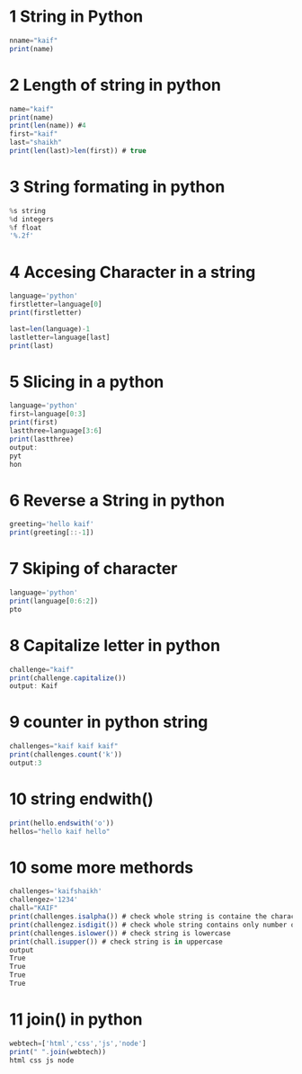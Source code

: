 # 1 String in Python 
```jsx
nname="kaif"
print(name)
```
# 2 Length of string in python 
```jsx
name="kaif"
print(name)
print(len(name)) #4
first="kaif"
last="shaikh"
print(len(last)>len(first)) # true
```
# 3 String formating in python
```jsx
%s string
%d integers
%f float
'%.2f'

```
# 4 Accesing Character in a string
```jsx
language='python'
firstletter=language[0]
print(firstletter)

last=len(language)-1
lastletter=language[last]
print(last)
```
# 5 Slicing in a python
```jsx
language='python'
first=language[0:3]
print(first)
lastthree=language[3:6]
print(lastthree)
output:
pyt
hon
```
# 6 Reverse a String in python
```jsx
greeting='hello kaif'
print(greeting[::-1])
```
# 7 Skiping of character
```jsx
language='python'
print(language[0:6:2])
pto
```
# 8 Capitalize letter in python
```jsx
challenge="kaif"
print(challenge.capitalize())
output: Kaif
```
# 9 counter in python string
```jsx
challenges="kaif kaif kaif"
print(challenges.count('k'))
output:3
```
# 10 string endwith()
```jsx
print(hello.endswith('o'))
hellos="hello kaif hello"
```
# 10 some more methords
```jsx
challenges='kaifshaikh'
challengez='1234'
chall="KAIF"
print(challenges.isalpha()) # check whole string is containe the character or not
print(challengez.isdigit()) # check whole string contains only number on not
print(challenges.islower()) # check string is lowercase
print(chall.isupper()) # check string is in uppercase
output
True
True
True
True
```
# 11 join() in python
```jsx
webtech=['html','css','js','node']
print(" ".join(webtech))
html css js node
```
